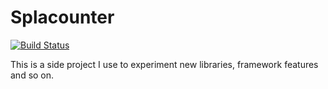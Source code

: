 # Splacounter

[![Build Status](https://www.bitrise.io/app/4747c31985fda043/status.svg?token=qTpjak6u8u3acG3sKJlyZw&branch=master)](https://www.bitrise.io/app/4747c31985fda043)

This is a side project I use to experiment new libraries, framework features and so on.
